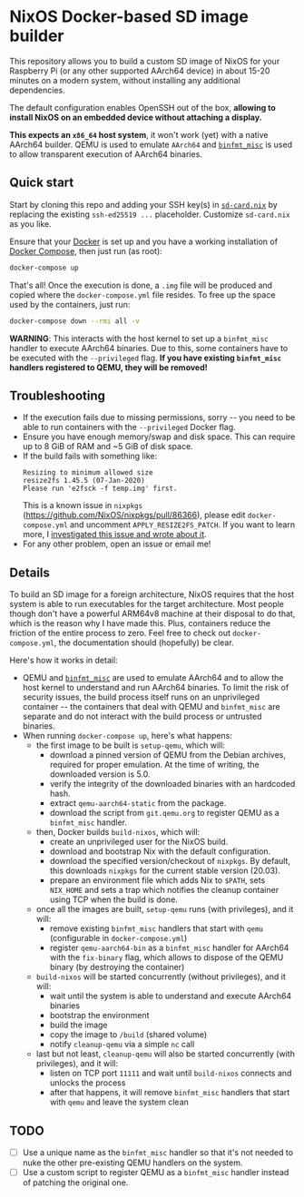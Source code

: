 # NixOS Docker-based SD image builder
This repository allows you to build a custom SD image of NixOS for your Raspberry Pi (or any other
supported AArch64 device) in about 15-20 minutes on a modern system, without installing any
additional dependencies. 

The default configuration enables OpenSSH out of the box, **allowing to install NixOS on an embedded
device without attaching a display.**

**This expects an `x86_64` host system**, it won't work (yet) with a native AArch64 builder. QEMU is
used to emulate `AArch64` and [`binfmt_misc`](https://en.wikipedia.org/wiki/Binfmt_misc) is used to
allow transparent execution of AArch64 binaries.

## Quick start
Start by cloning this repo and adding your SSH key(s) in [`sd-card.nix`](sd-card.nix) by replacing
the existing `ssh-ed25519 ...` placeholder. Customize `sd-card.nix` as you like.

Ensure that your [Docker](https://www.docker.com/) is set up and you have a working installation of
[Docker Compose](https://docs.docker.com/compose/), then just run (as root):

```sh
docker-compose up
```

That's all! Once the execution is done, a `.img` file will be produced and copied where the
`docker-compose.yml` file resides. To free up the space used by the containers, just run:

```sh
docker-compose down --rmi all -v
```

**WARNING**: This interacts with the host kernel to set up a `binfmt_misc` handler to execute
AArch64 binaries. Due to this, some containers have to be executed with the `--privileged` flag.
**If you have existing `binfmt_misc` handlers registered to QEMU, they will be removed!**

## Troubleshooting

- If the execution fails due to missing permissions, sorry -- you need to be able to run containers
  with the `--privileged` Docker flag.
- Ensure you have enough memory/swap and disk space. This can require up to 8 GiB of RAM and ~5 GiB
  of disk space.
- If the build fails with something like:
  ```
  Resizing to minimum allowed size
  resize2fs 1.45.5 (07-Jan-2020)
  Please run 'e2fsck -f temp.img' first.
  ```
  This is a known issue in `nixpkgs` (https://github.com/NixOS/nixpkgs/pull/86366), please edit
  `docker-compose.yml` and uncomment `APPLY_RESIZE2FS_PATCH`. If you want to learn more, I
  [investigated this issue and wrote about
  it](https://rbf.dev/blog/2020/04/why-doesnt-resize2fs-resize-my-fs/).
- For any other problem, open an issue or email me!

## Details

To build an SD image for a foreign architecture, NixOS requires that the host system is able to run
executables for the target architecture. Most people though don't have a powerful ARM64v8 machine at
their disposal to do that, which is the reason why I have made this. Plus, containers reduce the
friction of the entire process to zero. Feel free to check out `docker-compose.yml`, the
documentation should (hopefully) be clear.

Here's how it works in detail:
- QEMU and [`binfmt_misc`](https://en.wikipedia.org/wiki/Binfmt_misc) are used to emulate AArch64
  and to allow the host kernel to understand and run AArch64 binaries. To limit the risk of security
  issues, the build process itself runs on an unprivileged container -- the containers that deal
  with QEMU and `binfmt_misc` are separate and do not interact with the build process or untrusted
  binaries.
- When running `docker-compose up`, here's what happens:
  - the first image to be built is `setup-qemu`, which will:
    - download a pinned version of QEMU from the Debian archives, required for proper emulation. At
      the time of writing, the downloaded version is 5.0.
    - verify the integrity of the downloaded binaries with an hardcoded hash.
    - extract `qemu-aarch64-static` from the package.
    - download the script from `git.qemu.org` to register QEMU as a `binfmt_misc` handler.
  - then, Docker builds `build-nixos`, which will:
    - create an unprivileged user for the NixOS build.
    - download and bootstrap Nix with the default configuration.
    - download the specified version/checkout of `nixpkgs`. By default, this downloads `nixpkgs` for
      the current stable version (20.03).
    - prepare an environment file which adds Nix to `$PATH`, sets `NIX_HOME` and sets a trap which
      notifies the cleanup container using TCP when the build is done.
  - once all the images are built, `setup-qemu` runs (with privileges), and it will:
    - remove existing `binfmt_misc` handlers that start with `qemu` (configurable in
      `docker-compose.yml`)
    - register `qemu-aarch64-bin` as a `binfmt_misc` handler for AArch64 with the `fix-binary` flag,
      which allows to dispose of the QEMU binary (by destroying the container)
  - `build-nixos` will be started concurrently (without privileges), and it will:
    - wait until the system is able to understand and execute AArch64 binaries
    - bootstrap the environment
    - build the image
    - copy the image to `/build` (shared volume)
    - notify `cleanup-qemu` via a simple `nc` call
  - last but not least, `cleanup-qemu` will also be started concurrently (with privileges), and it
    will:
    - listen on TCP port `11111` and wait until `build-nixos` connects and unlocks the process
    - after that happens, it will remove `binfmt_misc` handlers that start with `qemu` and leave the
      system clean

## TODO

- [ ] Use a unique name as the `binfmt_misc` handler so that it's not needed to nuke the other
  pre-existing QEMU handlers on the system.
- [ ] Use a custom script to register QEMU as a `binfmt_misc` handler instead of patching the
  original one.
